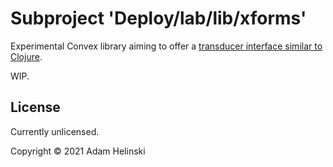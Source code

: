 # Subproject 'Deploy/lab/lib/xforms'

Experimental Convex library aiming to offer a [transducer interface similar to Clojure](https://clojure.org/reference/transducers).

WIP.


## License

Currently unlicensed.

Copyright © 2021 Adam Helinski
